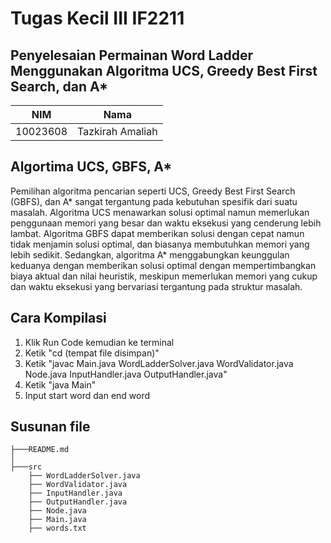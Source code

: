 # Tugas Kecil III IF2211
## Penyelesaian Permainan Word Ladder Menggunakan Algoritma UCS, Greedy Best First Search, dan A*

| NIM | Nama |
| ------ | ------ |
| 10023608 | Tazkirah Amaliah |


## Algortima UCS, GBFS, A*

Pemilihan algoritma pencarian seperti UCS, Greedy Best First Search (GBFS), dan A* sangat tergantung pada kebutuhan spesifik dari suatu masalah. Algoritma UCS menawarkan solusi optimal namun memerlukan penggunaan memori yang besar dan waktu eksekusi yang cenderung lebih lambat. Algoritma GBFS dapat memberikan solusi dengan cepat namun tidak menjamin solusi optimal, dan biasanya membutuhkan memori yang lebih sedikit. Sedangkan, algoritma A* menggabungkan keunggulan keduanya dengan memberikan solusi optimal dengan mempertimbangkan biaya aktual dan nilai heuristik, meskipun memerlukan memori yang cukup dan waktu eksekusi yang bervariasi tergantung pada struktur masalah.

## Cara Kompilasi

1. Klik Run Code kemudian ke terminal
2. Ketik "cd (tempat file disimpan)"
3. Ketik "javac Main.java WordLadderSolver.java WordValidator.java Node.java InputHandler.java OutputHandler.java"
4. Ketik "java Main"
5. Input start word dan end word


## Susunan file
```
├───README.md
│                     
├───src                                             
    ├── WordLadderSolver.java   
    ├── WordValidator.java  
    ├── InputHandler.java
    ├── OutputHandler.java
    ├── Node.java
    ├── Main.java
    ├── words.txt
        
```